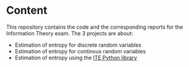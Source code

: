 # Content
This repository contains the code and the corresponding reports for the Information Theory exam.
The 3 projects are about:
+ Estimation of entropy for discrete random variables
+ Estimation of entropy for continous random variables
+ Estimation of entropy using the [ITE Python library](url)
